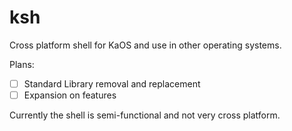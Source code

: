 # ksh
Cross platform shell for KaOS and use in other operating systems.

Plans:

- [ ] Standard Library removal and replacement
- [ ] Expansion on features

Currently the shell is semi-functional and not very cross platform.
